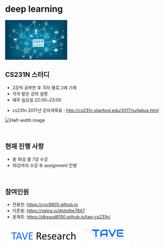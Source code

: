 # deep learning 

<img src = "./imgs/deeplearning.png" width="40%">

<br>

## CS231N 스터디

- 2강씩 공부한 후 각자 블로그에 기재
- 각자 맡은 강의 설명
- 매주 일요일 *22:00~23:00*

* cs231n 2017년 강의계획표 : http://cs231n.stanford.edu/2017/syllabus.html

![Half-width image](https://user-images.githubusercontent.com/33013780/135101440-88925ff1-fd02-400b-9942-26c389692367.png)

<br>

## 현재 진행 사항

* 총 16강 중 7강 수강
* 16강까지 수강 후 assignment 진행


<br>



## 참여인원

- 전용찬: https://cyc9805.github.io
- 이준용: https://velog.io/@dothe7847
- 윤재호: https://dkssud8150.github.io/tag-cs231n/





[<img src = "./imgs/logo_tave_research.png" width="50%">](https://taveresearch.github.io/) [<img src = "./imgs/logo_tave.png" width="30%">](https://tavewave.github.io/) 
